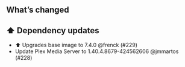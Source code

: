 ## What’s changed

## ⬆️ Dependency updates

- ⬆️ Upgrades base image to 7.4.0 @frenck (#229)
- Update Plex Media Server to 1.40.4.8679-424562606 @jmmartos (#228)
